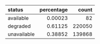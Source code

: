 | status      |   percentage |   count |
|:------------|-------------:|--------:|
| available   |      0.00023 |      82 |
| degraded    |      0.61125 |  220050 |
| unavailable |      0.38852 |  139868 |